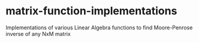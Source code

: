 # matrix-function-implementations
Implementations of various Linear Algebra functions to find Moore-Penrose inverse of any NxM matrix
